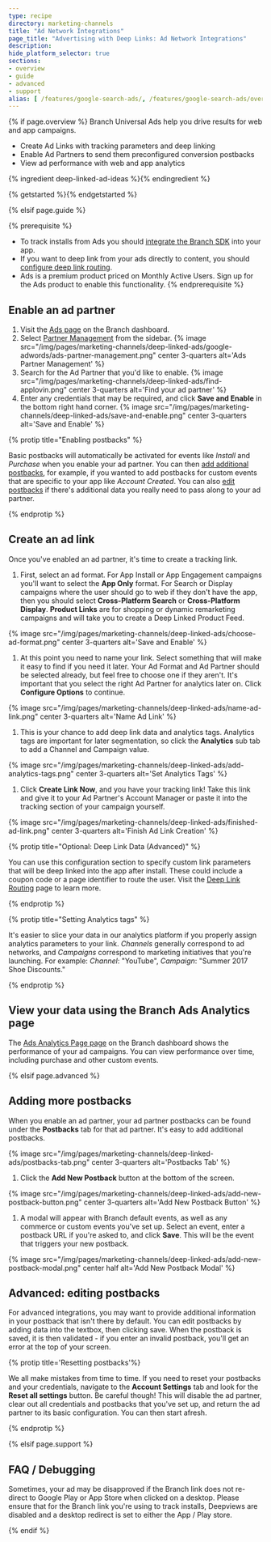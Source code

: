 ```yaml
---
type: recipe
directory: marketing-channels
title: "Ad Network Integrations"
page_title: "Advertising with Deep Links: Ad Network Integrations"
description:
hide_platform_selector: true
sections:
- overview
- guide
- advanced
- support
alias: [ /features/google-search-ads/, /features/google-search-ads/overview/, /features/google-search-ads/guide/, /features/google-search-ads/support/ ]
---
```


{% if page.overview %}
Branch Universal Ads help you drive results for web and app campaigns. 

- Create Ad Links with tracking parameters and deep linking
- Enable Ad Partners to send them preconfigured conversion postbacks
- View ad performance with web and app analytics

{% ingredient deep-linked-ad-ideas %}{% endingredient %}

{% getstarted %}{% endgetstarted %}

{% elsif page.guide %}

{% prerequisite %}
- To track installs from Ads you should [integrate the Branch SDK]({{base.url}}/getting-started/sdk-integration-guide) into your app.
- If you want to deep link from your ads directly to content, you should [configure deep link routing]({{base.url}}/getting-started/deep-link-routing).
- Ads is a premium product priced on Monthly Active Users. Sign up for the Ads product to enable this functionality. 
{% endprerequisite %}

## Enable an ad partner

1. Visit the [Ads page](https://dashboard.branch.io/ads) on the Branch dashboard.
1. Select [Partner Management](https://dashboard.branch.io/ads/partner-management) from the sidebar.
{% image src="/img/pages/marketing-channels/deep-linked-ads/google-adwords/ads-partner-management.png" center 3-quarters alt='Ads Partner Management' %}
1. Search for the Ad Partner that you'd like to enable.
{% image src="/img/pages/marketing-channels/deep-linked-ads/find-applovin.png" center 3-quarters alt='Find your ad partner' %}
1. Enter any credentials that may be required, and click **Save and Enable** in the bottom right hand corner.
{% image src="/img/pages/marketing-channels/deep-linked-ads/save-and-enable.png" center 3-quarters alt='Save and Enable' %}

{% protip title="Enabling postbacks" %}

Basic postbacks will automatically be activated for events like _Install_ and _Purchase_ when you enable your ad partner. You can then [add additional postbacks](../marketing-channels/ad-network-integrations/advanced/#adding-more-postbacks), for example, if you wanted to add postbacks for custom events that are specific to your app like _Account Created_. You can also [edit postbacks](../marketing-channels/ad-network-integrations/advanced/#advanced-editing-postbacks) if there's additional data you really need to pass along to your ad partner.

{% endprotip %}

## Create an ad link

Once you've enabled an ad partner, it's time to create a tracking link. 

1. First, select an ad format. For App Install or App Engagement campaigns you'll want to select the **App Only** format. For Search or Display campaigns where the user should go to web if they don't have the app, then you should select **Cross-Platform Search** or **Cross-Platform Display**. **Product Links** are for shopping or dynamic remarketing campaigns and will take you to create a Deep Linked Product Feed. 

{% image src="/img/pages/marketing-channels/deep-linked-ads/choose-ad-format.png" center 3-quarters alt='Save and Enable' %}
1. At this point you need to name your link. Select something that will make it easy to find if you need it later. Your Ad Format and Ad Partner should be selected already, but feel free to choose one if they aren't. It's important that you select the right Ad Partner for analytics later on. Click **Configure Options** to continue.

{% image src="/img/pages/marketing-channels/deep-linked-ads/name-ad-link.png" center 3-quarters alt='Name Ad Link' %}
1. This is your chance to add deep link data and analytics tags. Analytics tags are important for later segmentation, so click the **Analytics** sub tab to add a Channel and Campaign value. 

{% image src="/img/pages/marketing-channels/deep-linked-ads/add-analytics-tags.png" center 3-quarters alt='Set Analytics Tags' %}
1. Click **Create Link Now**, and you have your tracking link! Take this link and give it to your Ad Partner's Account Manager or paste it into the tracking section of your campaign yourself.

{% image src="/img/pages/marketing-channels/deep-linked-ads/finished-ad-link.png" center 3-quarters alt='Finish Ad Link Creation' %}


{% protip title="Optional: Deep Link Data (Advanced)" %}

You can use this configuration section to specify custom link parameters that will be deep linked into the app after install. These could include a coupon code or a page identifier to route the user. Visit the [Deep Link Routing]({{base.url}}/getting-started/deep-link-routing) page to learn more.

{% endprotip %}

{% protip title="Setting Analytics tags" %}

It's easier to slice your data in our analytics platform if you properly assign analytics parameters to your link. _Channels_ generally correspond to ad networks, and _Campaigns_ correspond to marketing initiatives that you're launching. For example: _Channel_: "YouTube", _Campaign_: "Summer 2017 Shoe Discounts."

{% endprotip %}

## View your data using the Branch Ads Analytics page

The [Ads Analytics Page page](https://dashboard.branch.io/ads/analytics) on the Branch dashboard shows the performance of your ad campaigns. You can view performance over time, including purchase and other custom events. 

{% elsif page.advanced %}

## Adding more postbacks

When you enable an ad partner, your ad partner postbacks can be found under the **Postbacks** tab for that ad partner. It's easy to add additional postbacks.

{% image src="/img/pages/marketing-channels/deep-linked-ads/postbacks-tab.png" center 3-quarters alt='Postbacks Tab' %}

1. Click the **Add New Postback** button at the bottom of the screen.

{% image src="/img/pages/marketing-channels/deep-linked-ads/add-new-postback-button.png" center 3-quarters alt='Add New Postback Button' %}
1. A modal will appear with Branch default events, as well as any commerce or custom events you've set up. Select an event, enter a postback URL if you're asked to, and click **Save**. This will be the event that triggers your new postback.

{% image src="/img/pages/marketing-channels/deep-linked-ads/add-new-postback-modal.png" center half alt='Add New Postback Modal' %}


## Advanced: editing postbacks

For advanced integrations, you may want to provide additional information in your postback that isn't there by default. You can edit postbacks by adding data into the textbox, then clicking save. When the postback is saved, it is then validated - if you enter an invalid postback, you'll get an error at the top of your screen.

{% protip title='Resetting postbacks'%}

We all make mistakes from time to time. If you need to reset your postbacks and your credentials, navigate to the **Account Settings** tab and look for the **Reset all settings** button. Be careful though! This will disable the ad partner, clear out all credentials and postbacks that you've set up, and return the ad partner to its basic configuration. You can then start afresh.

{% endprotip %}

{% elsif page.support %}

## FAQ / Debugging

Sometimes, your ad may be disapproved if the Branch link does not re-direct to Google Play or App Store when clicked on a desktop. Please ensure that for the Branch link you're using to track installs, Deepviews are disabled and a desktop redirect is set to either the App / Play store.

{% endif %}
